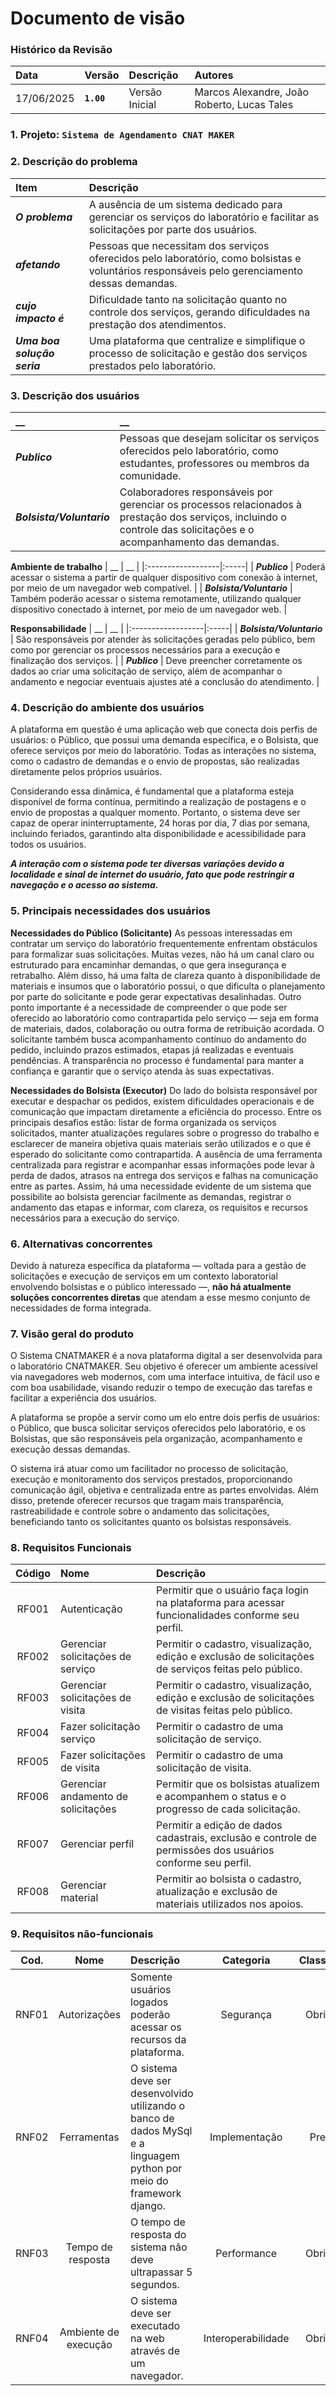 # Documento de visão

### Histórico da Revisão 

|  Data  | Versão | Descrição | Autores |
|:-------|:-------|:----------|:------|
| 17/06/2025 |  **`1.00`** | Versão Inicial  | Marcos Alexandre, João Roberto, Lucas Tales |

### 1. Projeto: **`Sistema de Agendamento CNAT MAKER`**

### 2. Descrição do problema 
| Item | Descrição |
|:------------------|:-----|
| **_O problema_** | A ausência de um sistema dedicado para gerenciar os serviços do laboratório e facilitar as solicitações por parte dos usuários.|
| **_afetando_** | Pessoas que necessitam dos serviços oferecidos pelo laboratório, como bolsistas e voluntários responsáveis pelo gerenciamento dessas demandas.|
| **_cujo impacto é_**| Dificuldade tanto na solicitação quanto no controle dos serviços, gerando dificuldades na prestação dos atendimentos. |
| **_Uma boa solução seria_** | Uma plataforma que centralize e simplifique o processo de solicitação e gestão dos serviços prestados pelo laboratório.|

### 3. Descrição dos usuários
| __ | __ |
|:------------------|:-----|
| **_Publico_** | Pessoas que desejam solicitar os serviços oferecidos pelo laboratório, como estudantes, professores ou membros da comunidade. |
| **_Bolsista/Voluntario_** | Colaboradores responsáveis por gerenciar os processos relacionados à prestação dos serviços, incluindo o controle das solicitações e o acompanhamento das demandas. |

**Ambiente de trabalho**
| __ | __ |
|:------------------|:-----|
| **_Publico_** | Poderá acessar o sistema a partir de qualquer dispositivo com conexão à internet, por meio de um navegador web compatível. |
| **_Bolsista/Voluntario_** | Também poderão acessar o sistema remotamente, utilizando qualquer dispositivo conectado à internet, por meio de um navegador web. |

**Responsabilidade**
| __ | __ |
|:------------------|:-----|
| **_Bolsista/Voluntario_** |  São responsáveis por atender às solicitações geradas pelo público, bem como por gerenciar os processos necessários para a execução e finalização dos serviços. |
| **_Publico_** | Deve preencher corretamente os dados ao criar uma solicitação de serviço, além de acompanhar o andamento e negociar eventuais ajustes até a conclusão do atendimento.  |

### 4. Descrição do ambiente dos usuários
A plataforma em questão é uma aplicação web que conecta dois perfis de usuários: o Público, que possui uma demanda específica, e o Bolsista, que oferece serviços por meio do laboratório. Todas as interações no sistema, como o cadastro de demandas e o envio de propostas, são realizadas diretamente pelos próprios usuários.

Considerando essa dinâmica, é fundamental que a plataforma esteja disponível de forma contínua, permitindo a realização de postagens e o envio de propostas a qualquer momento. Portanto, o sistema deve ser capaz de operar ininterruptamente, 24 horas por dia, 7 dias por semana, incluindo feriados, garantindo alta disponibilidade e acessibilidade para todos os usuários.

**_A interação com o sistema pode ter diversas variações devido a localidade e sinal de internet do usuário, fato que pode restringir a navegação e o acesso ao sistema._**

### 5. Principais necessidades dos usuários
**Necessidades do Público (Solicitante)**
As pessoas interessadas em contratar um serviço do laboratório frequentemente enfrentam obstáculos para formalizar suas solicitações. Muitas vezes, não há um canal claro ou estruturado para encaminhar demandas, o que gera insegurança e retrabalho.
Além disso, há uma falta de clareza quanto à disponibilidade de materiais e insumos que o laboratório possui, o que dificulta o planejamento por parte do solicitante e pode gerar expectativas desalinhadas. Outro ponto importante é a necessidade de compreender o que pode ser oferecido ao laboratório como contrapartida pelo serviço — seja em forma de materiais, dados, colaboração ou outra forma de retribuição acordada.
O solicitante também busca acompanhamento contínuo do andamento do pedido, incluindo prazos estimados, etapas já realizadas e eventuais pendências. A transparência no processo é fundamental para manter a confiança e garantir que o serviço atenda às suas expectativas.

**Necessidades do Bolsista (Executor)**
Do lado do bolsista responsável por executar e despachar os pedidos, existem dificuldades operacionais e de comunicação que impactam diretamente a eficiência do processo. Entre os principais desafios estão: listar de forma organizada os serviços solicitados, manter atualizações regulares sobre o progresso do trabalho e esclarecer de maneira objetiva quais materiais serão utilizados e o que é esperado do solicitante como contrapartida. 
A ausência de uma ferramenta centralizada para registrar e acompanhar essas informações pode levar à perda de dados, atrasos na entrega dos serviços e falhas na comunicação entre as partes. Assim, há uma necessidade evidente de um sistema que possibilite ao bolsista gerenciar facilmente as demandas, registrar o andamento das etapas e informar, com clareza, os requisitos e recursos necessários para a execução do serviço.

### 6.	Alternativas concorrentes
Devido à natureza específica da plataforma — voltada para a gestão de solicitações e execução de serviços em um contexto laboratorial envolvendo bolsistas e o público interessado —, **não há atualmente soluções concorrentes diretas** que atendam a esse mesmo conjunto de necessidades de forma integrada. 

### 7.	Visão geral do produto
O Sistema CNATMAKER é a nova plataforma digital a ser desenvolvida para o laboratório CNATMAKER. Seu objetivo é oferecer um ambiente acessível via navegadores web modernos, com uma interface intuitiva, de fácil uso e com boa usabilidade, visando reduzir o tempo de execução das tarefas e facilitar a experiência dos usuários.

A plataforma se propõe a servir como um elo entre dois perfis de usuários: o Público, que busca solicitar serviços oferecidos pelo laboratório, e os Bolsistas, que são responsáveis pela organização, acompanhamento e execução dessas demandas.

O sistema irá atuar como um facilitador no processo de solicitação, execução e monitoramento dos serviços prestados, proporcionando comunicação ágil, objetiva e centralizada entre as partes envolvidas. Além disso, pretende oferecer recursos que tragam mais transparência, rastreabilidade e controle sobre o andamento das solicitações, beneficiando tanto os solicitantes quanto os bolsistas responsáveis.

### 8. Requisitos Funcionais
| Código | Nome                                | Descrição                                                                                                  |
| :----: | :---------------------------------- | :--------------------------------------------------------------------------------------------------------- |
|  RF001 | Autenticação                        | Permitir que o usuário faça login na plataforma para acessar funcionalidades conforme seu perfil.          |
|  RF002 | Gerenciar solicitações de serviço   | Permitir o cadastro, visualização, edição e exclusão de solicitações de serviços feitas pelo público.      |
|  RF003 | Gerenciar solicitações de visita    | Permitir o cadastro, visualização, edição e exclusão de solicitações de visitas feitas pelo público.       |
|  RF004 | Fazer solicitação serviço   | Permitir o cadastro de uma solicitação de serviço.      |
|  RF005 | Fazer solicitações de visita    | Permitir o cadastro de uma solicitação de visita.       |
|  RF006 | Gerenciar andamento de solicitações | Permitir que os bolsistas atualizem e acompanhem o status e o progresso de cada solicitação.               |
|  RF007 | Gerenciar perfíl                  | Permitir a edição de dados cadastrais, exclusão e controle de permissões dos usuários conforme seu perfil. |
| RF008  | Gerenciar material    | Permitir ao bolsista o cadastro, atualização e exclusão de materiais utilizados nos apoios.|


### 9. Requisitos não-funcionais
| Cod. | Nome | Descrição | Categoria | Classificação |
| :---: | :---: | :--- | :---: | :---: |
| RNF01 | Autorizações | Somente usuários logados poderão acessar os recursos da plataforma. | Segurança | Obrigatório |
| RNF02 | Ferramentas | O sistema deve ser desenvolvido utilizando o banco de dados MySql e a linguagem python por meio do framework django. | Implementação | Preferível |
| RNF03 | Tempo de resposta | O tempo de resposta do sistema não deve ultrapassar 5 segundos. | Performance | Obrigatório |
| RNF04 | Ambiente de execução | O sistema deve ser executado na web através de um navegador. | Interoperabilidade | Obrigatório |
